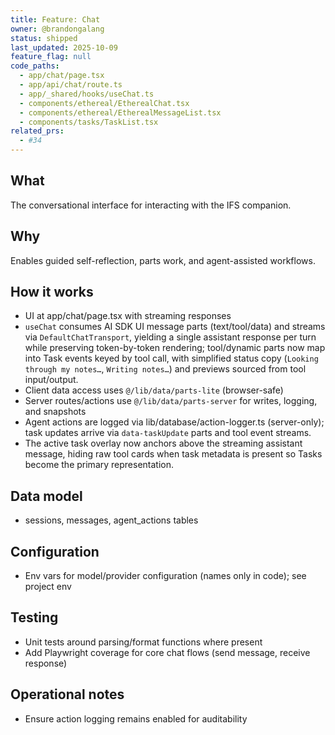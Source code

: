 ```yaml
---
title: Feature: Chat
owner: @brandongalang
status: shipped
last_updated: 2025-10-09
feature_flag: null
code_paths:
  - app/chat/page.tsx
  - app/api/chat/route.ts
  - app/_shared/hooks/useChat.ts
  - components/ethereal/EtherealChat.tsx
  - components/ethereal/EtherealMessageList.tsx
  - components/tasks/TaskList.tsx
related_prs:
  - #34
---
```


## What
The conversational interface for interacting with the IFS companion.

## Why
Enables guided self-reflection, parts work, and agent-assisted workflows.

## How it works
- UI at app/chat/page.tsx with streaming responses
- `useChat` consumes AI SDK UI message parts (text/tool/data) and streams via `DefaultChatTransport`, yielding a single assistant response per turn while preserving token-by-token rendering; tool/dynamic parts now map into Task events keyed by tool call, with simplified status copy (`Looking through my notes…`, `Writing notes…`) and previews sourced from tool input/output.
- Client data access uses `@/lib/data/parts-lite` (browser-safe)
- Server routes/actions use `@/lib/data/parts-server` for writes, logging, and snapshots
- Agent actions are logged via lib/database/action-logger.ts (server-only); task updates arrive via `data-taskUpdate` parts and tool event streams.
- The active task overlay now anchors above the streaming assistant message, hiding raw tool cards when task metadata is present so Tasks become the primary representation.

## Data model
- sessions, messages, agent_actions tables

## Configuration
- Env vars for model/provider configuration (names only in code); see project env

## Testing
- Unit tests around parsing/format functions where present
- Add Playwright coverage for core chat flows (send message, receive response)

## Operational notes
- Ensure action logging remains enabled for auditability
